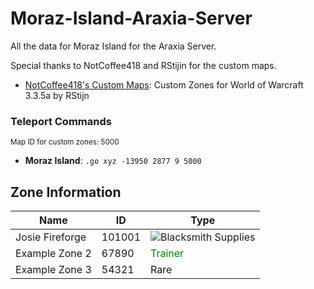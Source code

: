 # Moraz-Island-Araxia-Server

All the data for Moraz Island for the Araxia Server.

Special thanks to NotCoffee418 and RStijin for the custom maps.

- [NotCoffee418's Custom Maps](https://github.com/NotCoffee418/Custom-Maps): Custom Zones for World of Warcraft 3.3.5a by RStijn

### Teleport Commands
<small>Map ID for custom zones: 5000</small>
- **Moraz Island**: `.go xyz -13950 2877 9 5000`

## Zone Information

| Name             | ID    | Type   |
|------------------|-------|--------|
| Josie Fireforge   | 101001 | ![Blacksmith Supplies](https://placehold.co/15x15/f03c15/f03c15.png)   |
| Example Zone 2   | 67890 | <span style="color:green;">Trainer</span> |
| Example Zone 3   | 54321 | Rare   |
